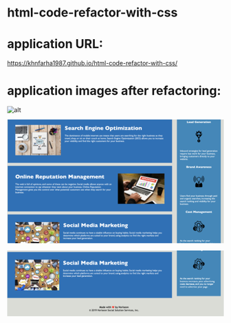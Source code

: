 # html-code-refactor-with-css

# application URL:
https://khnfarha1987.github.io/html-code-refactor-with-css/

# application images after refactoring:
![alt](./assets/images/img-1.png)

![alt](./assets/images/img-2.png)

![alt](./assets/images/img-3.png)